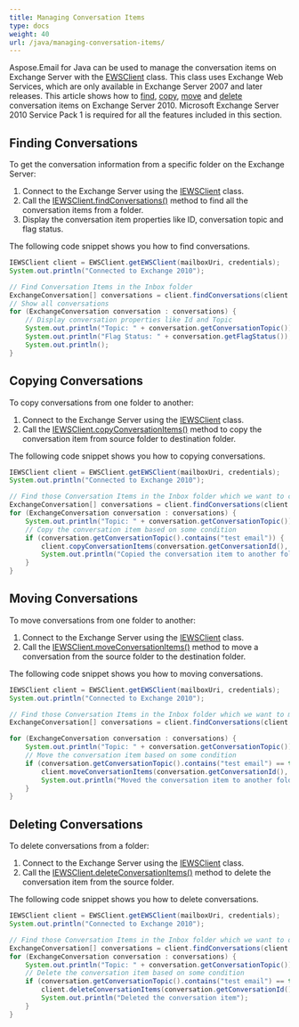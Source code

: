 ```yaml
---
title: Managing Conversation Items
type: docs
weight: 40
url: /java/managing-conversation-items/
---
```



Aspose.Email for Java can be used to manage the conversation items on Exchange Server with the [EWSClient](https://apireference.aspose.com/email/java/com.aspose.email/ewsclient) class. This class uses Exchange Web Services, which are only available in Exchange Server 2007 and later releases. This article shows how to [find](#finding-conversations), [copy](#copying-conversations), [move](#moving-conversations) and [delete](#deleting-conversations) conversation items on Exchange Server 2010. Microsoft Exchange Server 2010 Service Pack 1 is required for all the features included in this section.
## **Finding Conversations**
To get the conversation information from a specific folder on the Exchange Server:

1. Connect to the Exchange Server using the [IEWSClient](https://apireference.aspose.com/email/java/com.aspose.email/IEWSClient) class.
1. Call the [IEWSClient.findConversations()](https://apireference.aspose.com/email/java/com.aspose.email/IEWSClient#findConversations\(java.lang.String\)) method to find all the conversation items from a folder.
1. Display the conversation item properties like ID, conversation topic and flag status.

The following code snippet shows you how to find conversations.



~~~Java
IEWSClient client = EWSClient.getEWSClient(mailboxUri, credentials);
System.out.println("Connected to Exchange 2010");

// Find Conversation Items in the Inbox folder
ExchangeConversation[] conversations = client.findConversations(client.getMailboxInfo().getInboxUri());
// Show all conversations
for (ExchangeConversation conversation : conversations) {
    // Display conversation properties like Id and Topic
    System.out.println("Topic: " + conversation.getConversationTopic());
    System.out.println("Flag Status: " + conversation.getFlagStatus());
    System.out.println();
}
~~~
## **Copying Conversations**
To copy conversations from one folder to another:

1. Connect to the Exchange Server using the [IEWSClient](https://apireference.aspose.com/email/java/com.aspose.email/IEWSClient) class.
1. Call the [IEWSClient.copyConversationItems()](https://apireference.aspose.com/email/java/com.aspose.email/IEWSClient#copyConversationItems\(java.lang.String,%20java.lang.String\)) method to copy the conversation item from source folder to destination folder.

The following code snippet shows you how to copying conversations.



~~~Java
IEWSClient client = EWSClient.getEWSClient(mailboxUri, credentials);
System.out.println("Connected to Exchange 2010");

// Find those Conversation Items in the Inbox folder which we want to copy
ExchangeConversation[] conversations = client.findConversations(client.getMailboxInfo().getInboxUri());
for (ExchangeConversation conversation : conversations) {
    System.out.println("Topic: " + conversation.getConversationTopic());
    // Copy the conversation item based on some condition
    if (conversation.getConversationTopic().contains("test email")) {
        client.copyConversationItems(conversation.getConversationId(), client.getMailboxInfo().getDeletedItemsUri());
        System.out.println("Copied the conversation item to another folder");
    }
}
~~~
## **Moving Conversations**
To move conversations from one folder to another:

1. Connect to the Exchange Server using the [IEWSClient](https://apireference.aspose.com/email/java/com.aspose.email/IEWSClient) class.
1. Call the [IEWSClient.moveConversationItems()](https://apireference.aspose.com/email/java/com.aspose.email/IEWSClient#moveConversationItems\(java.lang.String,%20java.lang.String\)) method to move a conversation from the source folder to the destination folder.

The following code snippet shows you how to moving conversations.



~~~Java
IEWSClient client = EWSClient.getEWSClient(mailboxUri, credentials);
System.out.println("Connected to Exchange 2010");

// Find those Conversation Items in the Inbox folder which we want to move
ExchangeConversation[] conversations = client.findConversations(client.getMailboxInfo().getInboxUri());

for (ExchangeConversation conversation : conversations) {
    System.out.println("Topic: " + conversation.getConversationTopic());
    // Move the conversation item based on some condition
    if (conversation.getConversationTopic().contains("test email") == true) {
        client.moveConversationItems(conversation.getConversationId(), client.getMailboxInfo().getDeletedItemsUri());
        System.out.println("Moved the conversation item to another folder");
    }
}
~~~
## **Deleting Conversations**
To delete conversations from a folder:

1. Connect to the Exchange Server using the [IEWSClient](https://apireference.aspose.com/email/java/com.aspose.email/IEWSClient) class.
1. Call the [IEWSClient.deleteConversationItems()](https://apireference.aspose.com/email/java/com.aspose.email/IEWSClient#deleteConversationItems\(java.lang.String\)) method to delete the conversation item from the source folder.

The following code snippet shows you how to delete conversations.



~~~Java
IEWSClient client = EWSClient.getEWSClient(mailboxUri, credentials);
System.out.println("Connected to Exchange 2010");

// Find those Conversation Items in the Inbox folder which we want to delete
ExchangeConversation[] conversations = client.findConversations(client.getMailboxInfo().getInboxUri());
for (ExchangeConversation conversation : conversations) {
    System.out.println("Topic: " + conversation.getConversationTopic());
    // Delete the conversation item based on some condition
    if (conversation.getConversationTopic().contains("test email") == true) {
        client.deleteConversationItems(conversation.getConversationId());
        System.out.println("Deleted the conversation item");
    }
}
~~~